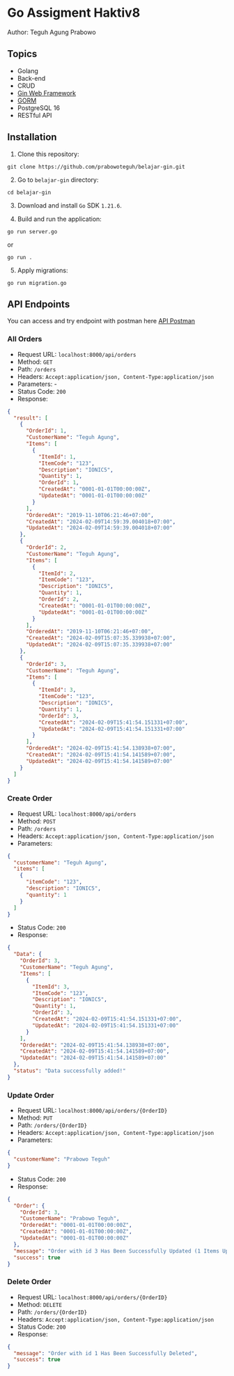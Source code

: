 # Go Assigment Haktiv8

Author: Teguh Agung Prabowo

## Topics

- Golang
- Back-end
- CRUD
- [Gin Web Framework](https://github.com/gin-gonic/gin)
- [GORM](https://github.com/go-gorm/gorm)
- PostgreSQL 16
- RESTful API

## Installation

1. Clone this repository:

```
git clone https://github.com/prabowoteguh/belajar-gin.git
```

2. Go to `belajar-gin` directory:

```
cd belajar-gin
```

3. Download and install `Go` SDK `1.21.6`.

4. Build and run the application:

```
go run server.go
```

or

```
go run .
```

5. Apply migrations:

```
go run migration.go
```

## API Endpoints

You can access and try endpoint with postman here [API Postman](https://elements.getpostman.com/redirect?entityId=11831418-0db734cb-a2d5-4d29-b4ff-17ece7139939&entityType=collection)

### All Orders

- Request URL: `localhost:8000/api/orders`
- Method: `GET`
- Path: `/orders`
- Headers: `Accept:application/json, Content-Type:application/json`
- Parameters: -
- Status Code: `200`
- Response:

```json
{
  "result": [
    {
      "OrderId": 1,
      "CustomerName": "Teguh Agung",
      "Items": [
        {
          "ItemId": 1,
          "ItemCode": "123",
          "Description": "IONIC5",
          "Quantity": 1,
          "OrderId": 1,
          "CreatedAt": "0001-01-01T00:00:00Z",
          "UpdatedAt": "0001-01-01T00:00:00Z"
        }
      ],
      "OrderedAt": "2019-11-10T06:21:46+07:00",
      "CreatedAt": "2024-02-09T14:59:39.004018+07:00",
      "UpdatedAt": "2024-02-09T14:59:39.004018+07:00"
    },
    {
      "OrderId": 2,
      "CustomerName": "Teguh Agung",
      "Items": [
        {
          "ItemId": 2,
          "ItemCode": "123",
          "Description": "IONIC5",
          "Quantity": 1,
          "OrderId": 2,
          "CreatedAt": "0001-01-01T00:00:00Z",
          "UpdatedAt": "0001-01-01T00:00:00Z"
        }
      ],
      "OrderedAt": "2019-11-10T06:21:46+07:00",
      "CreatedAt": "2024-02-09T15:07:35.339938+07:00",
      "UpdatedAt": "2024-02-09T15:07:35.339938+07:00"
    },
    {
      "OrderId": 3,
      "CustomerName": "Teguh Agung",
      "Items": [
        {
          "ItemId": 3,
          "ItemCode": "123",
          "Description": "IONIC5",
          "Quantity": 1,
          "OrderId": 3,
          "CreatedAt": "2024-02-09T15:41:54.151331+07:00",
          "UpdatedAt": "2024-02-09T15:41:54.151331+07:00"
        }
      ],
      "OrderedAt": "2024-02-09T15:41:54.138938+07:00",
      "CreatedAt": "2024-02-09T15:41:54.141589+07:00",
      "UpdatedAt": "2024-02-09T15:41:54.141589+07:00"
    }
  ]
}
```

### Create Order

- Request URL: `localhost:8000/api/orders`
- Method: `POST`
- Path: `/orders`
- Headers: `Accept:application/json, Content-Type:application/json`
- Parameters:

```json
{
  "customerName": "Teguh Agung",
  "items": [
    {
      "itemCode": "123",
      "description": "IONIC5",
      "quantity": 1
    }
  ]
}
```

- Status Code: `200`
- Response:

```json
{
  "Data": {
    "OrderId": 3,
    "CustomerName": "Teguh Agung",
    "Items": [
      {
        "ItemId": 3,
        "ItemCode": "123",
        "Description": "IONIC5",
        "Quantity": 1,
        "OrderId": 3,
        "CreatedAt": "2024-02-09T15:41:54.151331+07:00",
        "UpdatedAt": "2024-02-09T15:41:54.151331+07:00"
      }
    ],
    "OrderedAt": "2024-02-09T15:41:54.138938+07:00",
    "CreatedAt": "2024-02-09T15:41:54.141589+07:00",
    "UpdatedAt": "2024-02-09T15:41:54.141589+07:00"
  },
  "status": "Data successfully added!"
}
```

### Update Order

- Request URL: `localhost:8000/api/orders/{OrderID}`
- Method: `PUT`
- Path: `/orders/{OrderID}`
- Headers: `Accept:application/json, Content-Type:application/json`
- Parameters:

```json
{
  "customerName": "Prabowo Teguh"
}
```

- Status Code: `200`
- Response:

```json
{
  "Order": {
    "OrderId": 3,
    "CustomerName": "Prabowo Teguh",
    "OrderedAt": "0001-01-01T00:00:00Z",
    "CreatedAt": "0001-01-01T00:00:00Z",
    "UpdatedAt": "0001-01-01T00:00:00Z"
  },
  "message": "Order with id 3 Has Been Successfully Updated (1 Items Updated)",
  "success": true
}
```

### Delete Order

- Request URL: `localhost:8000/api/orders/{OrderID}`
- Method: `DELETE`
- Path: `/orders/{OrderID}`
- Headers: `Accept:application/json, Content-Type:application/json`
- Status Code: `200`
- Response:

```json
{
  "message": "Order with id 1 Has Been Successfully Deleted",
  "success": true
}
```
